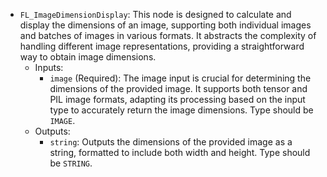 - `FL_ImageDimensionDisplay`: This node is designed to calculate and display the dimensions of an image, supporting both individual images and batches of images in various formats. It abstracts the complexity of handling different image representations, providing a straightforward way to obtain image dimensions.
    - Inputs:
        - `image` (Required): The image input is crucial for determining the dimensions of the provided image. It supports both tensor and PIL image formats, adapting its processing based on the input type to accurately return the image dimensions. Type should be `IMAGE`.
    - Outputs:
        - `string`: Outputs the dimensions of the provided image as a string, formatted to include both width and height. Type should be `STRING`.

